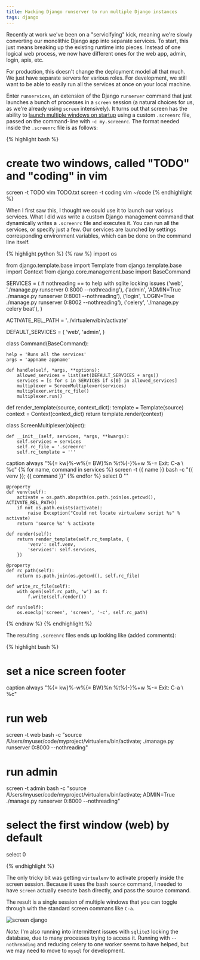 ```yaml
---
title: Hacking Django runserver to run multiple Django instances
tags: django
---
```


Recently at work we've been on a "servicifying" kick, meaning we're slowly converting our monolithic Django app into separate services. To start, this just means breaking up the existing runtime into pieces. Instead of one logical web process, we now have different ones for the web app, admin, login, apis, etc.

For production, this doesn't change the deployment model all that much. We just have separate servers for various roles. For development, we still want to be able to easily run all the services at once on your local machine.

Enter `runservices`, an extension of the Django `runserver` command that just launches a bunch of processes in a `screen` session (a natural choices for us, as we're already using `screen` intensively). It turns out that screen has the ability to [launch multiple windows on startup](http://superuser.com/questions/386059/how-can-i-start-multiple-screen-sessions-automatically) using a custom `.screenrc` file, passed on the command-line with `-c my.screenrc`. The format needed inside the `.screenrc` file is as follows:

{% highlight bash %}
# create two windows, called "TODO" and "coding" in vim
screen -t TODO vim TODO.txt
screen -t coding vim ~/code
{% endhighlight %}

When I first saw this, I thought we could use it to launch our various services. What I did was write a custom Django management command that dynamically writes a `.screenrc` file and executes it. You can run all the services, or specify just a few. Our services are launched by settings corresponding environment variables, which can be done on the command line itself.

{% highlight python %}
{% raw %}
import os

from django.template.base import Template
from django.template.base import Context
from django.core.management.base import BaseCommand


SERVICES = (
    # nothreading == to help with sqlite locking issues
    ('web', './manage.py runserver 0:8000 --nothreading'),
    ('admin', 'ADMIN=True ./manage.py runserver 0:8001 --nothreading'),
    ('login', 'LOGIN=True ./manage.py runserver 0:8002 --nothreading'),
    ('celery', './manage.py celery beat'),
)

ACTIVATE_REL_PATH = '../virtualenv/bin/activate'

DEFAULT_SERVICES = (
    'web',
    'admin',
)


class Command(BaseCommand):

    help = 'Runs all the services'
    args = 'appname appname'

    def handle(self, *args, **options):
        allowed_services = list(set(DEFAULT_SERVICES + args))
        services = [s for s in SERVICES if s[0] in allowed_services]
        multiplexer = ScreenMultiplexer(services)
        multiplexer.write_rc_file()
        multiplexer.run()


def render_template(source, context_dict):
    template = Template(source)
    context = Context(context_dict)
    return template.render(context)


class ScreenMultiplexer(object):

    def __init__(self, services, *args, **kwargs):
        self.services = services
        self.rc_file = '.screenrc'
        self.rc_template = '''
caption always "%{= kw}%-w%{= BW}%n %t%{-}%+w %-= Exit: C-a \ %c"
{% for name, command in services %}
screen -t {{ name }} bash -c "{{ venv }}; {{ command }}"
{% endfor %}
select 0
'''

    @property
    def venv(self):
        activate = os.path.abspath(os.path.join(os.getcwd(), ACTIVATE_REL_PATH))
        if not os.path.exists(activate):
            raise Exception("Could not locate virtualenv script %s" % activate)
        return 'source %s' % activate

    def render(self):
        return render_template(self.rc_template, {
            'venv': self.venv,
            'services': self.services,
        })

    @property
    def rc_path(self):
        return os.path.join(os.getcwd(), self.rc_file)

    def write_rc_file(self):
        with open(self.rc_path, 'w') as f:
            f.write(self.render())

    def run(self):
        os.execlp('screen', 'screen', '-c', self.rc_path)
{% endraw %}
{% endhighlight %}

The resulting `.screenrc` files ends up looking like (added comments):

{% highlight bash %}
# set a nice screen footer
caption always "%{= kw}%-w%{= BW}%n %t%{-}%+w %-= Exit: C-a \ %c"

# run web
screen -t web bash -c "source /Users/myuser/code/myproject/virtualenv/bin/activate; ./manage.py runserver 0:8000 --nothreading"

# run admin
screen -t admin bash -c "source /Users/myuser/code/myproject/virtualenv/bin/activate; ADMIN=True ./manage.py runserver 0:8000 --nothreading"

# select the first window (web) by default
select 0

{% endhighlight %}

The only tricky bit was getting `virtualenv` to activate properly inside the screen session. Because it uses the bash `source` command, I needed to have `screen` actually execute bash directly, and pass the source command.

The result is a single session of multiple windows that you can toggle through with the standard screen commans like `C-a`.

![screen django](/blog/images/screen.png)

*Note*: I'm also running into intermittent issues with `sqlite3` locking the database, due to many processes trying to access it. Running with `--nothreading` and reducing celery to one worker seems to have helped, but we may need to move to `mysql` for development.
